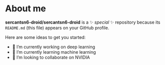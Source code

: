 # About me


**sercantsn6-droid/sercantsn6-droid** is a ✨ _special_ ✨ repository because its `README.md` (this file) appears on your GitHub profile.

Here are some ideas to get you started:

- 🔭 I’m currently working on deep learning
- 🌱 I’m currently learning machine learning
- 👯 I’m looking to collaborate on NVIDIA
  

